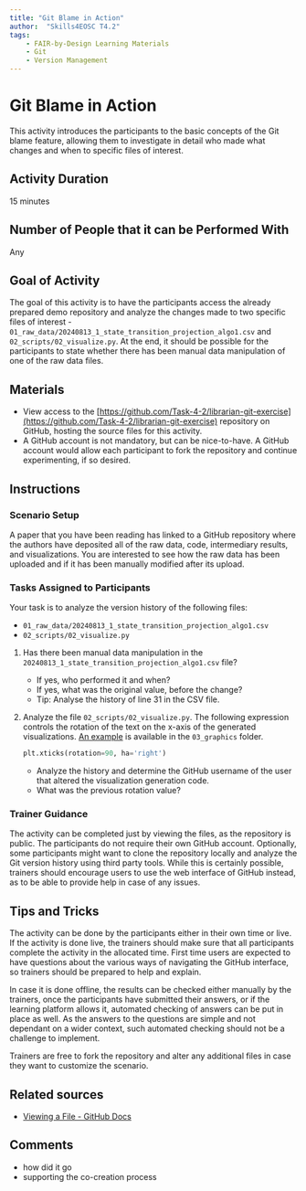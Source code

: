```yaml
---
title: "Git Blame in Action"
author:  "Skills4EOSC T4.2"
tags: 
    - FAIR-by-Design Learning Materials
    - Git
    - Version Management
---
```


# Git Blame in Action

This activity introduces the participants to the basic concepts of the Git blame feature, allowing them to investigate in detail who made what changes and when to specific files of interest.

## Activity Duration

15 minutes

## Number of People that it can be Performed With

Any

## Goal of Activity

The goal of this activity is to have the participants access the already prepared demo repository and analyze the changes made to two specific files of interest - `01_raw_data/20240813_1_state_transition_projection_algo1.csv` and `02_scripts/02_visualize.py`. At the end, it should be possible for the participants to state whether there has been manual data manipulation of one of the raw data files.
 
## Materials

- View access to the [https://github.com/Task-4-2/librarian-git-exercise](https://github.com/Task-4-2/librarian-git-exercise) repository on GitHub, hosting the source files for this activity.
- A GitHub account is not mandatory, but can be nice-to-have. A GitHub account would allow each participant to fork the repository and continue experimenting, if so desired.

## Instructions

### Scenario Setup

A paper that you have been reading has linked to a GitHub repository where the authors have deposited all of the raw data, code, intermediary results, and visualizations. You are interested to see how the raw data has been uploaded and if it has been manually modified after its upload.

### Tasks Assigned to Participants

Your task is to analyze the version history of the following files:

- `01_raw_data/20240813_1_state_transition_projection_algo1.csv`
- `02_scripts/02_visualize.py`

1. Has there been manual data manipulation in the `20240813_1_state_transition_projection_algo1.csv` file?

    - If yes, who performed it and when?
    - If yes, what was the original value, before the change?
    - Tip: Analyse the history of line 31 in the CSV file.

2. Analyze the file `02_scripts/02_visualize.py`. The following expression controls the rotation of the text on the x-axis of the generated visualizations. [An example](https://github.com/Task-4-2/librarian-git-exercise/blob/main/03_graphics/20240813_4_state_transition_projection_algo4.png) is available in the `03_graphics` folder.

    ```python
    plt.xticks(rotation=90, ha='right')
    ```

    - Analyze the history and determine the GitHub username of the user that altered the visualization generation code.
    - What was the previous rotation value?

### Trainer Guidance

The activity can be completed just by viewing the files, as the repository is public. The participants do not require their own GitHub account. Optionally, some participants might want to clone the repository locally and analyze the Git version history using third party tools. While this is certainly possible, trainers should encourage users to use the web interface of GitHub instead, as to be able to provide help in case of any issues.

## Tips and Tricks

The activity can be done by the participants either in their own time or live. If the activity is done live, the trainers should make sure that all participants complete the activity in the allocated time. First time users are expected to have questions about the various ways of navigating the GitHub interface, so trainers should be prepared to help and explain.

In case it is done offline, the results can be checked either manually by the trainers, once the participants have submitted their answers, or if the learning platform allows it, automated checking of answers can be put in place as well. As the answers to the questions are simple and not dependant on a wider context, such automated checking should not be a challenge to implement. 

Trainers are free to fork the repository and alter any additional files in case they want to customize the scenario.

## Related sources
- [Viewing a File - GitHub Docs](https://docs.github.com/en/repositories/working-with-files/using-files/viewing-a-file)

## Comments
- how did it go
- supporting the co-creation process